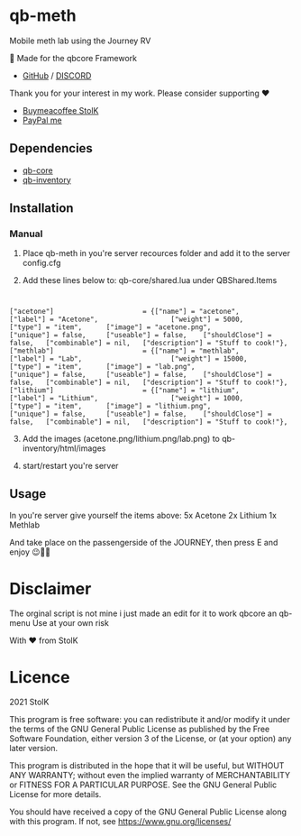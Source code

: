 # qb-meth
Mobile meth lab using the Journey RV

🔴 Made for the qbcore Framework
- [GitHub](https://github.com/qbcore-framework) / [DISCORD](https://www.discord.gg/qbcore)


Thank you for your interest in my work.
Please consider supporting ❤
- [Buymeacoffee StolK](https://www.buymeacoffee.com/StolK)
- [PayPal me](https://www.paypal.com/paypalme/StolK88)

## Dependencies
- [qb-core](https://github.com/qbcore-framework/qb-core)
- [qb-inventory](https://github.com/qbcore-framework/qb-inventory)

## Installation
### Manual
1. Place qb-meth in you're server recources folder and add it to the server config.cfg

2. Add these lines below to: qb-core/shared.lua under QBShared.Items
#
	["acetone"] 				 	 = {["name"] = "acetone", 			  			["label"] = "Acetone", 					["weight"] = 5000, 		["type"] = "item", 		["image"] = "acetone.png", 				["unique"] = false, 	["useable"] = false, 	["shouldClose"] = false,   ["combinable"] = nil,   ["description"] = "Stuff to cook!"},
	["methlab"] 				 	 = {["name"] = "methlab", 			  			["label"] = "Lab", 						["weight"] = 15000, 	["type"] = "item", 		["image"] = "lab.png", 					["unique"] = false, 	["useable"] = false, 	["shouldClose"] = false,   ["combinable"] = nil,   ["description"] = "Stuff to cook!"},
	["lithium"] 				 	 = {["name"] = "lithium", 			  			["label"] = "Lithium", 					["weight"] = 1000, 		["type"] = "item", 		["image"] = "lithium.png", 				["unique"] = false, 	["useable"] = false, 	["shouldClose"] = false,   ["combinable"] = nil,   ["description"] = "Stuff to cook!"},

3. Add the images (acetone.png/lithium.png/lab.png) to qb-inventory/html/images

3. start/restart you're server

## Usage
In you're server give yourself the items above:
5x Acetone
2x Lithium
1x Methlab

And take place on the passengerside of the JOURNEY, then press E and enjoy 😉👍🏼

# Disclaimer
The orginal script is not mine i just made an edit for it to work qbcore an qb-menu
Use at your own risk

With ❤ from StolK


# Licence
2021 StolK

This program is free software: you can redistribute it and/or modify
it under the terms of the GNU General Public License as published by
the Free Software Foundation, either version 3 of the License, or
(at your option) any later version.

This program is distributed in the hope that it will be useful,
but WITHOUT ANY WARRANTY; without even the implied warranty of
MERCHANTABILITY or FITNESS FOR A PARTICULAR PURPOSE.  See the
GNU General Public License for more details.

You should have received a copy of the GNU General Public License
along with this program.  If not, see <https://www.gnu.org/licenses/>
